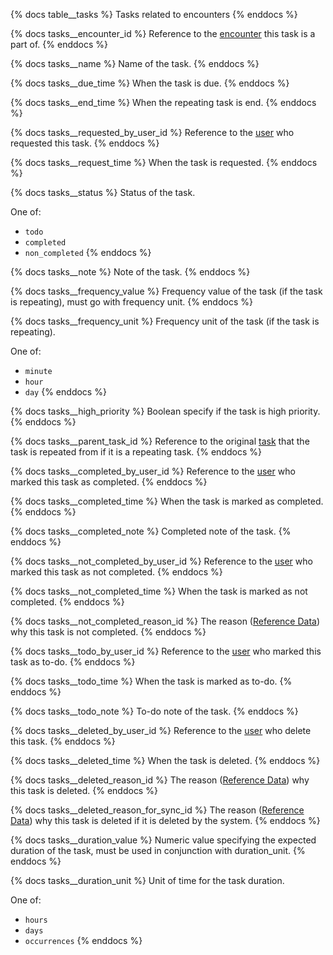 {% docs table__tasks %}
Tasks related to encounters
{% enddocs %}

{% docs tasks__encounter_id %}
Reference to the [encounter](#!/source/source.tamanu.tamanu.encounters) this task is a part of.
{% enddocs %}

{% docs tasks__name %}
Name of the task.
{% enddocs %}

{% docs tasks__due_time %}
When the task is due.
{% enddocs %}

{% docs tasks__end_time %}
When the repeating task is end.
{% enddocs %}

{% docs tasks__requested_by_user_id %}
Reference to the [user](#!/source/source.tamanu.tamanu.users) who requested this task.
{% enddocs %}

{% docs tasks__request_time %}
When the task is requested.
{% enddocs %}

{% docs tasks__status %}
Status of the task.

One of:
- `todo`
- `completed`
- `non_completed`
{% enddocs %}

{% docs tasks__note %}
Note of the task.
{% enddocs %}

{% docs tasks__frequency_value %}
Frequency value of the task (if the task is repeating), must go with frequency unit.
{% enddocs %}

{% docs tasks__frequency_unit %}
Frequency unit of the task (if the task is repeating).

One of:
- `minute`
- `hour`
- `day`
{% enddocs %}

{% docs tasks__high_priority %}
Boolean specify if the task is high priority.
{% enddocs %}

{% docs tasks__parent_task_id %}
Reference to the original [task](#!/source/source.tamanu.tamanu.tasks) that the task is repeated from if it is a repeating task.
{% enddocs %}

{% docs tasks__completed_by_user_id %}
Reference to the [user](#!/source/source.tamanu.tamanu.users) who marked this task as completed.
{% enddocs %}

{% docs tasks__completed_time %}
When the task is marked as completed.
{% enddocs %}

{% docs tasks__completed_note %}
Completed note of the task.
{% enddocs %}

{% docs tasks__not_completed_by_user_id %}
Reference to the [user](#!/source/source.tamanu.tamanu.users) who marked this task as not completed.
{% enddocs %}

{% docs tasks__not_completed_time %}
When the task is marked as not completed.
{% enddocs %}

{% docs tasks__not_completed_reason_id %}
The reason ([Reference Data](#!/source/source.tamanu.tamanu.reference_data)) why this task is not completed.
{% enddocs %}

{% docs tasks__todo_by_user_id %}
Reference to the [user](#!/source/source.tamanu.tamanu.users) who marked this task as to-do.
{% enddocs %}

{% docs tasks__todo_time %}
When the task is marked as to-do.
{% enddocs %}

{% docs tasks__todo_note %}
To-do note of the task.
{% enddocs %}

{% docs tasks__deleted_by_user_id %}
Reference to the [user](#!/source/source.tamanu.tamanu.users) who delete this task.
{% enddocs %}

{% docs tasks__deleted_time %}
When the task is deleted.
{% enddocs %}

{% docs tasks__deleted_reason_id %}
The reason ([Reference Data](#!/source/source.tamanu.tamanu.reference_data)) why this task is deleted.
{% enddocs %}

{% docs tasks__deleted_reason_for_sync_id %}
The reason ([Reference Data](#!/source/source.tamanu.tamanu.reference_data)) why this task is deleted if it is deleted by the system.
{% enddocs %}

{% docs tasks__duration_value %}
Numeric value specifying the expected duration of the task, must be used in conjunction with duration_unit.
{% enddocs %}

{% docs tasks__duration_unit %}
Unit of time for the task duration.

One of:
- `hours`
- `days`
- `occurrences`
{% enddocs %}
